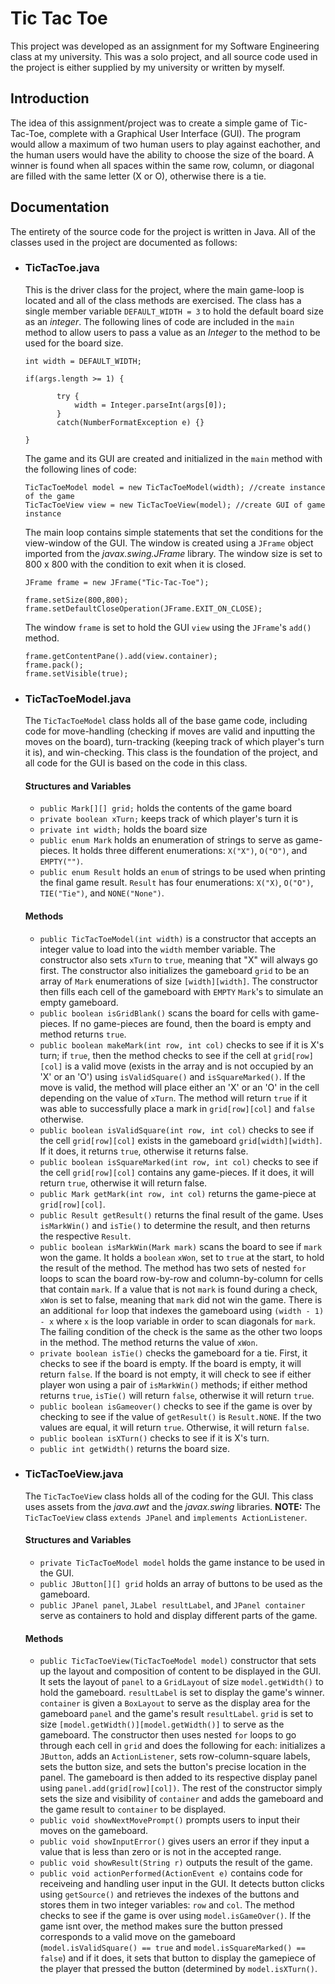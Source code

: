 # Tic Tac Toe

This project was developed as an assignment for my Software Engineering class at my university. This was a solo project, and all source code used in the project is either supplied by my university or written by myself.

## Introduction
The idea of this assignment/project was to create a simple game of Tic-Tac-Toe, complete with a Graphical User Interface (GUI). The program would allow a maximum of two human users to play against eachother, and the human users would have the ability to choose the size of the board. A winner is found when all spaces within the same row, column, or diagonal are filled with the same letter (X or O), otherwise there is a tie.

## Documentation
The entirety of the source code for the project is written in Java. All of the classes used in the project are documented as follows:
  * ### __TicTacToe.java__
   		
     This is the driver class for the project, where the main game-loop is located and all of the class methods are exercised. The class has a single member variable ```DEFAULT_WIDTH = 3``` to hold the default board size as an _integer_. The following lines of code are included in the ```main``` method to allow users to pass a value as an _Integer_ to the method to be used for the board size.
     ```
    int width = DEFAULT_WIDTH;
    
    if(args.length >= 1) {

            try {
                width = Integer.parseInt(args[0]);
            }
            catch(NumberFormatException e) {}

     }
      ```
    The game and its GUI are created and initialized in the ```main``` method with the following lines of code:
    ```
    TicTacToeModel model = new TicTacToeModel(width); //create instance of the game
    TicTacToeView view = new TicTacToeView(model); //create GUI of game instance
    ```
    The main loop contains simple statements that set the conditions for the view-window of the GUI. The window is created using a ```JFrame``` object imported from the _javax.swing.JFrame_ library. The window size is set to 800 x 800 with the condition to exit when it is closed.
    ```
    JFrame frame = new JFrame("Tic-Tac-Toe");

    frame.setSize(800,800);
    frame.setDefaultCloseOperation(JFrame.EXIT_ON_CLOSE);
    ```
     The window ```frame``` is set to hold the GUI ```view``` using the ```JFrame```'s ```add()``` method.
     ```
     frame.getContentPane().add(view.container);
     frame.pack();
     frame.setVisible(true);
     ```
  
  * ### TicTacToeModel.java
     The ```TicTacToeModel``` class holds all of the base game code, including code for move-handling (checking if moves are valid and inputting the moves on the board), turn-tracking (keeping track of which player's turn it is), and win-checking. This class is the foundation of the project, and all code for the GUI is based on the code in this class.
     #### Structures and Variables
     * ```public Mark[][] grid;``` holds the contents of the game board
     * ```private boolean xTurn;``` keeps track of which player's turn it is
     * ```private int width;``` holds the board size
     * ```public enum Mark``` holds an enumeration of strings to serve as game-pieces. It holds three different enumerations: ```X("X")```, ```O("O")```, and ```EMPTY("")```.
     * ```public enum Result``` holds an ```enum``` of strings to be used when printing the final game result. ```Result``` has four enumerations: ```X("X)```, ```O("O")```, ```TIE("Tie")```, and ```NONE("None")```.
     #### Methods
     * ```public TicTacToeModel(int width)``` is a constructor that accepts an integer value to load into the ```width``` member variable. The constructor also sets ```xTurn``` to ```true```, meaning that "X" will always go first. The constructor also initializes the gameboard ```grid``` to be an array of ```Mark``` enumerations of size ```[width][width]```. The constructor then fills each cell of the gameboard with ```EMPTY``` ```Mark```'s to simulate an empty gameboard.
     * ```public boolean isGridBlank()``` scans the board for cells with game-pieces. If no game-pieces are found, then the board is empty and method returns ```true```.
     * ```public boolean makeMark(int row, int col)``` checks to see if it is X's turn; if ```true```, then the method checks to see if the cell at ```grid[row][col]``` is a valid move (exists in the array and is not occupied by an 'X' or an 'O') using ```isValidSquare()``` and ```isSquareMarked()```. If the move is valid, the method will place either an 'X' or an 'O' in the cell depending on the value of ```xTurn```. The method will return ```true``` if it was able to successfully place a mark in ```grid[row][col]``` and ```false``` otherwise.
     * ```public boolean isValidSquare(int row, int col)``` checks to see if the cell ```grid[row][col]``` exists in the gameboard ```grid[width][width]```. If it does, it returns ```true```, otherwise it returns false.
     * ```public boolean isSquareMarked(int row, int col)``` checks to see if the cell ```grid[row][col]``` contains any game-pieces. If it does, it will return ```true```, otherwise it will return false.
     * ```public Mark getMark(int row, int col)``` returns the game-piece at ```grid[row][col]```.
     * ```public Result getResult()``` returns the final result of the game. Uses ```isMarkWin()``` and ```isTie()``` to determine the result, and then returns the respective ```Result```.
     * ```public boolean isMarkWin(Mark mark)``` scans the board to see if ```mark``` won the game. It holds a ```boolean``` ```xWon```, set to ```true``` at the start, to hold the result of the method. The method has two sets of nested ```for``` loops to scan the board row-by-row and column-by-column for cells that contain ```mark```. If a value that is not ```mark``` is found during a check, ```xWon``` is set to false, meaning that ```mark``` did not win the game. There is an additional ```for``` loop that indexes the gameboard using ```(width - 1) - x``` where `x` is the loop variable in order to scan diagonals for ```mark```. The failing condition of the check is the same as the other two loops in the method. The method returns the value of ```xWon```.
     * ```private boolean isTie()``` checks the gameboard for a tie. First, it checks to see if the board is empty. If the board is empty, it will return ```false```. If the board is not empty, it will check to see if either player won using a pair of ```isMarkWin()``` methods; if either method returns ```true```, ```isTie()``` will return ```false```, otherwise it will return ```true```.
     * ```public boolean isGameover()``` checks to see if the game is over by checking to see if the value of ```getResult()``` is ```Result.NONE```. If the two values are equal, it will return ```true```. Otherwise, it will return ```false```.
     * ```public boolean isXTurn()``` checks to see if it is X's turn.
     * ```public int getWidth()``` returns the board size.
  * ### TicTacToeView.java
     The ```TicTacToeView``` class holds all of the coding for the GUI. This class uses assets from the _java.awt_ and the _javax.swing_ libraries. __NOTE:__ The ```TicTacToeView``` class ```extends JPanel``` and ```implements ActionListener```.
     #### Structures and Variables
     * ```private TicTacToeModel model``` holds the game instance to be used in the GUI.
     * ```public JButton[][] grid``` holds an array of buttons to be used as the gameboard.
     * ```public JPanel panel```, ```JLabel resultLabel```, and ```JPanel container``` serve as containers to hold and display different parts of the game.
     #### Methods
     * ```public TicTacToeView(TicTacToeModel model)``` constructor that sets up the layout and composition of content to be displayed in the GUI. It sets the layout of ```panel``` to a ```GridLayout``` of size ```model.getWidth()``` to hold the gameboard. ```resultLabel``` is set to display the game's winner. ```container``` is given a ```BoxLayout``` to serve as the display area for the gameboard ```panel``` and the game's result ```resultLabel```. ```grid``` is set to size ```[model.getWidth()][model.getWidth()]``` to serve as the gameboard. The constructor then uses nested ```for``` loops to go through each cell in ```grid``` and does the following for each: initializes a ```JButton```, adds an ```ActionListener```, sets row-column-square labels, sets the button size, and sets the button's precise location in the panel. The gameboard is then added to its respective display panel using ```panel.add(grid[row][col])```. The rest of the constructor simply sets the size and visibility of ```container``` and adds the gameboard and the game result to ```container``` to be displayed.
     * ```public void showNextMovePrompt()``` prompts users to input their moves on the gameboard.
     * ```public void showInputError()``` gives users an error if they input a value that is less than zero or is not in the accepted range.
     * ```public void showResult(String r)``` outputs the result of the game.
     * ```public void actionPerformed(ActionEvent e)``` contains code for receiveing and handling user input in the GUI. It detects button clicks using ```getSource()``` and retrieves the indexes of the buttons and stores them in two integer variables: ```row``` and ```col```. The method checks to see if the game is over using ```model.isGameOver()```. If the game isnt over, the method makes sure the button pressed corresponds to a valid move on the gameboard (```model.isValidSquare() == true``` and ```model.isSquareMarked() == false```) and if it does, it sets that button to display the gamepiece of the player that pressed the button (determined by ```model.isXTurn()```.
